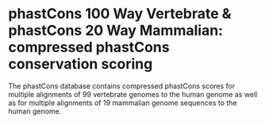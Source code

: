 # phastCons 100 Way Vertebrate & phastCons 20 Way Mammalian: compressed phastCons conservation scoring
The phastCons database contains compressed phastCons scores for multiple alignments of 99 vertebrate genomes to the human genome as well as for multiple alignments of 19 mammalian genome sequences to the human genome.